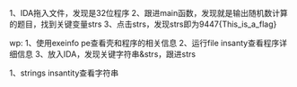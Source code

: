 1、IDA拖入文件，发现是32位程序
2、跟进main函数，发现就是输出随机数计算的题目，找到关键变量strs
3、点击strs，发现strs即为9447{This_is_a_flag}

wp:
1、使用exeinfo pe查看壳和程序的相关信息
2、运行file insanty查看程序详细信息
3、放入IDA，发现关键字符串&strs，跟进strs


1、strings insantity查看字符串
